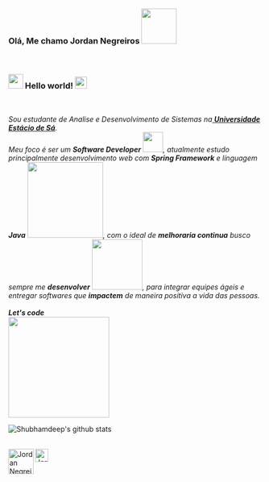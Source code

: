 ### Olá, Me chamo Jordan Negreiros <img src="https://i.pinimg.com/originals/e5/93/ab/e593ab0589d5f1b389e4dfbcce2bce20.gif" width="70px">

<br>

### <img src="https://github.com/TheDudeThatCode/TheDudeThatCode/blob/master/Assets/Hi.gif" width="29px"> Hello world!&nbsp;<img src="https://github.com/TheDudeThatCode/TheDudeThatCode/blob/master/Assets/Earth.gif" width="24px">

<br>

<p>
  <em>
    Sou estudante de Analise e Desenvolvimento de Sistemas na<a href="https://portal.estacio.br/"> <b>Universidade Estácio de Sá</b></a>. <br>
    Meu foco é ser um <b>Software Developer</b> <img src="https://media1.giphy.com/media/L1FC5U4DwcbaEkawNr/giphy.webp?cid=ecf05e47f0e0c651b1a0106281a0b5239e354f42bb5d446c&rid=giphy.webp" width="40px" >, atualmente estudo principalmente desenvolvimento web com <b>Spring Framework</b> e línguagem <b>Java</b>&nbsp;<img src="https://i.pinimg.com/originals/9c/8c/db/9c8cdbb2bd7b637edd5b3a767b74153a.gif" width="150px">, com o ideal de <b>melhoraria continua</b> busco sempre me <b>desenvolver</b>  <img src="https://1.bp.blogspot.com/-d_UwHAVJwUI/VwRkHF569xI/AAAAAAAAs-E/WfwPf_FUDz0KqsHiVc9Uy3MJONs2Hbi9w/s1600/finn.gif" width="100px">, para integrar equipes ágeis e entregar softwares que <b>impactem</b> de maneira positiva a vida das pessoas.<br><br>
    <b>Let's code</b> <br> <img src="https://i.imgur.com/MvMxQ1a.gif" width="200px">
	</em>
</p>


![Shubhamdeep's github stats](https://github-readme-stats.vercel.app/api?username=Jordan-Negreiros&show_icons=true&hide_border=true)

<br>

  <a href="https://www.linkedin.com/in/jordan-negreiros/">
    <img align="left" alt="Jordan Negreiros | Linkedin" width="50px" src="https://imageog.flaticon.com/icons/png/512/174/174857.png?size=1200x630f&pad=10,10,10,10&ext=png&bg=FFFFFFFF" />
  </a>
  <a href="mailto:jordannegreirossantos@gmail.com">
    <img align="left" alt="Jordan Negreiros | Gmail" width="26px" src="https://image.flaticon.com/icons/png/512/281/281769.png" />
  </a>

<br><br><br><br>



<!--
**Jordan-Negreiros/Jordan-Negreiros** is a ✨ _special_ ✨ repository because its `README.md` (this file) appears on your GitHub profile.

Here are some ideas to get you started:

- 🔭 I’m currently working on ...
- 🌱 I’m currently learning ...
- 👯 I’m looking to collaborate on ...
- 🤔 I’m looking for help with ...
- 💬 Ask me about ...
- 📫 How to reach me: ...
- 😄 Pronouns: ...
- ⚡ Fun fact: ...
-->
